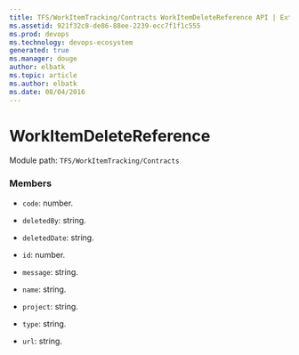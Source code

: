 ```yaml
---
title: TFS/WorkItemTracking/Contracts WorkItemDeleteReference API | Extensions for Azure DevOps Services
ms.assetid: 921f32c8-de86-88ee-2239-ecc7f1f1c555
ms.prod: devops
ms.technology: devops-ecosystem
generated: true
ms.manager: douge
author: elbatk
ms.topic: article
ms.author: elbatk
ms.date: 08/04/2016
---
```


# WorkItemDeleteReference

Module path: `TFS/WorkItemTracking/Contracts`


### Members

* `code`: number. 

* `deletedBy`: string. 

* `deletedDate`: string. 

* `id`: number. 

* `message`: string. 

* `name`: string. 

* `project`: string. 

* `type`: string. 

* `url`: string. 

